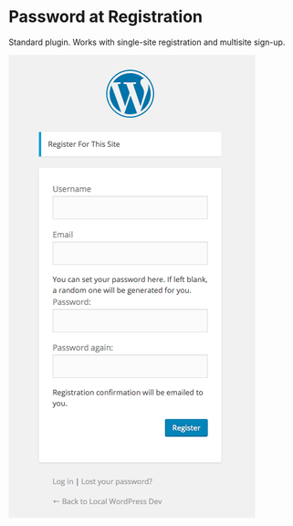 # Password at Registration

Standard plugin. Works with single-site registration and multisite sign-up.

![screenshot](screenshot.png)